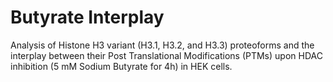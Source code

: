 # Butyrate Interplay
Analysis of Histone H3 variant (H3.1, H3.2, and H3.3) proteoforms and the interplay between their Post Translational Modifications (PTMs) upon HDAC inhibition (5 mM Sodium Butyrate for 4h) in HEK cells.
